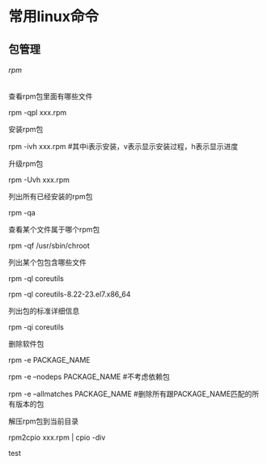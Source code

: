 # 常用linux命令

## 包管理

###### rpm

查看rpm包里面有哪些文件

rpm -qpl xxx.rpm

安装rpm包

rpm -ivh xxx.rpm   #其中i表示安装，v表示显示安装过程，h表示显示进度

升级rpm包

rpm -Uvh xxx.rpm

列出所有已经安装的rpm包

rpm -qa

查看某个文件属于哪个rpm包

rpm -qf /usr/sbin/chroot

列出某个包包含哪些文件

rpm -ql coreutils

rpm -ql coreutils-8.22-23.el7.x86_64

列出包的标准详细信息

rpm -qi coreutils

删除软件包 

rpm -e PACKAGE_NAME

rpm -e –nodeps PACKAGE_NAME    #不考虑依赖包

rpm -e –allmatches PACKAGE_NAME    #删除所有跟PACKAGE_NAME匹配的所有版本的包

解压rpm包到当前目录

rpm2cpio xxx.rpm | cpio -div 

test